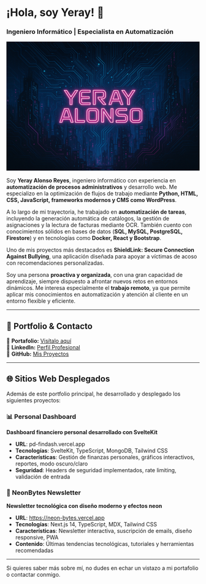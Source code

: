 # ¡Hola, soy Yeray! 👋  
### Ingeniero Informático | Especialista en Automatización  

[![CoverPage](./features/CoverPage.png)](https://yerayar.github.io)  

Soy **Yeray Alonso Reyes**, ingeniero informático con experiencia en **automatización de procesos administrativos** y desarrollo web. Me especializo en la optimización de flujos de trabajo mediante **Python, HTML, CSS, JavaScript, frameworks modernos y CMS como WordPress**.  

A lo largo de mi trayectoria, he trabajado en **automatización de tareas**, incluyendo la generación automática de catálogos, la gestión de asignaciones y la lectura de facturas mediante OCR. También cuento con conocimientos sólidos en bases de datos (**SQL, MySQL, PostgreSQL, Firestore**) y en tecnologías como **Docker, React y Bootstrap**.  

Uno de mis proyectos más destacados es **ShieldLink: Secure Connection Against Bullying**, una aplicación diseñada para apoyar a víctimas de acoso con recomendaciones personalizadas.  

Soy una persona **proactiva y organizada**, con una gran capacidad de aprendizaje, siempre dispuesto a afrontar nuevos retos en entornos dinámicos. Me interesa especialmente el **trabajo remoto**, ya que permite aplicar mis conocimientos en automatización y atención al cliente en un entorno flexible y eficiente.  

---

## 🚀 **Portfolio & Contacto**  
📌 **Portafolio:** [Visítalo aquí](https://yerayar.github.io)  
💼 **LinkedIn:** [Perfil Profesional](https://www.linkedin.com/in/yeray-alonso-reyes-ii/)  
🐙 **GitHub:** [Mis Proyectos](https://github.com/YerayAR)

---

## 🌐 Sitios Web Desplegados

Además de este portfolio principal, he desarrollado y desplegado los siguientes proyectos:

### 📊 Personal Dashboard
**Dashboard financiero personal desarrollado con SvelteKit**
- **URL**: pd-findash.vercel.app
- **Tecnologías**: SvelteKit, TypeScript, MongoDB, Tailwind CSS
- **Características**: Gestión de finanzas personales, gráficos interactivos, reportes, modo oscuro/claro
- **Seguridad**: Headers de seguridad implementados, rate limiting, validación de entrada

### 📧 NeonBytes Newsletter
**Newsletter tecnológica con diseño moderno y efectos neon**
- **URL**: https://neon-bytes.vercel.app
- **Tecnologías**: Next.js 14, TypeScript, MDX, Tailwind CSS
- **Características**: Newsletter interactiva, suscripción de emails, diseño responsive, PWA
- **Contenido**: Últimas tendencias tecnológicas, tutoriales y herramientas recomendadas

---

Si quieres saber más sobre mí, no dudes en echar un vistazo a mi portafolio o contactar conmigo.  
